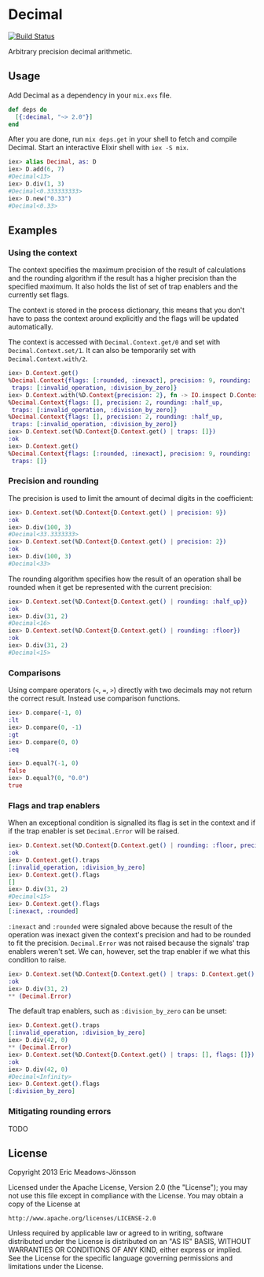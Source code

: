 # Decimal

[![Build Status](https://travis-ci.org/ericmj/decimal.svg?branch=master)](https://travis-ci.org/ericmj/decimal)

Arbitrary precision decimal arithmetic.

## Usage

Add Decimal as a dependency in your `mix.exs` file.

```elixir
def deps do
  [{:decimal, "~> 2.0"}]
end
```

After you are done, run `mix deps.get` in your shell to fetch and compile
Decimal. Start an interactive Elixir shell with `iex -S mix`.

```elixir
iex> alias Decimal, as: D
iex> D.add(6, 7)
#Decimal<13>
iex> D.div(1, 3)
#Decimal<0.333333333>
iex> D.new("0.33")
#Decimal<0.33>
```

## Examples

### Using the context

The context specifies the maximum precision of the result of calculations and
the rounding algorithm if the result has a higher precision than the specified
maximum. It also holds the list of set of trap enablers and the currently set
flags.

The context is stored in the process dictionary, this means that you don't have
to pass the context around explicitly and the flags will be updated
automatically.

The context is accessed with `Decimal.Context.get/0` and set with
`Decimal.Context.set/1`. It can also be temporarily set with
`Decimal.Context.with/2`.

```elixir
iex> D.Context.get()
%Decimal.Context{flags: [:rounded, :inexact], precision: 9, rounding: :half_up,
 traps: [:invalid_operation, :division_by_zero]}
iex> D.Context.with(%D.Context{precision: 2}, fn -> IO.inspect D.Context.get() end)
%Decimal.Context{flags: [], precision: 2, rounding: :half_up,
 traps: [:invalid_operation, :division_by_zero]}
%Decimal.Context{flags: [], precision: 2, rounding: :half_up,
 traps: [:invalid_operation, :division_by_zero]}
iex> D.Context.set(%D.Context{D.Context.get() | traps: []})
:ok
iex> D.Context.get()
%Decimal.Context{flags: [:rounded, :inexact], precision: 9, rounding: :half_up,
 traps: []}
```

### Precision and rounding

The precision is used to limit the amount of decimal digits in the coefficient:

```elixir
iex> D.Context.set(%D.Context{D.Context.get() | precision: 9})
:ok
iex> D.div(100, 3)
#Decimal<33.3333333>
iex> D.Context.set(%D.Context{D.Context.get() | precision: 2})
:ok
iex> D.div(100, 3)
#Decimal<33>
```

The rounding algorithm specifies how the result of an operation shall be rounded
when it get be represented with the current precision:

```elixir
iex> D.Context.set(%D.Context{D.Context.get() | rounding: :half_up})
:ok
iex> D.div(31, 2)
#Decimal<16>
iex> D.Context.set(%D.Context{D.Context.get() | rounding: :floor})
:ok
iex> D.div(31, 2)
#Decimal<15>
```

### Comparisons

Using compare operators (`<`, `=`, `>`) directly with two decimals may not
return the correct result. Instead use comparison functions.

```elixir
iex> D.compare(-1, 0)
:lt
iex> D.compare(0, -1)
:gt
iex> D.compare(0, 0)
:eq

iex> D.equal?(-1, 0)
false
iex> D.equal?(0, "0.0")
true
```

### Flags and trap enablers

When an exceptional condition is signalled its flag is set in the context and if
if the trap enabler is set `Decimal.Error` will be raised.

```elixir
iex> D.Context.set(%D.Context{D.Context.get() | rounding: :floor, precision: 2})
:ok
iex> D.Context.get().traps
[:invalid_operation, :division_by_zero]
iex> D.Context.get().flags
[]
iex> D.div(31, 2)
#Decimal<15>
iex> D.Context.get().flags
[:inexact, :rounded]
```

`:inexact` and `:rounded` were signaled above because the result of the
operation was inexact given the context's precision and had to be rounded to fit
the precision. `Decimal.Error` was not raised because the signals' trap enablers
weren't set. We can, however, set the trap enabler if we what this condition to
raise.

```elixir
iex> D.Context.set(%D.Context{D.Context.get() | traps: D.Context.get().traps ++ [:inexact]})
:ok
iex> D.div(31, 2)
** (Decimal.Error)
```

The default trap enablers, such as `:division_by_zero` can be unset:

```elixir
iex> D.Context.get().traps
[:invalid_operation, :division_by_zero]
iex> D.div(42, 0)
** (Decimal.Error)
iex> D.Context.set(%D.Context{D.Context.get() | traps: [], flags: []})
:ok
iex> D.div(42, 0)
#Decimal<Infinity>
iex> D.Context.get().flags
[:division_by_zero]
```

### Mitigating rounding errors

TODO

## License

Copyright 2013 Eric Meadows-Jönsson

Licensed under the Apache License, Version 2.0 (the "License"); you may not use
this file except in compliance with the License. You may obtain a copy of the
License at

    http://www.apache.org/licenses/LICENSE-2.0

Unless required by applicable law or agreed to in writing, software distributed
under the License is distributed on an "AS IS" BASIS, WITHOUT WARRANTIES OR
CONDITIONS OF ANY KIND, either express or implied. See the License for the
specific language governing permissions and limitations under the License.

